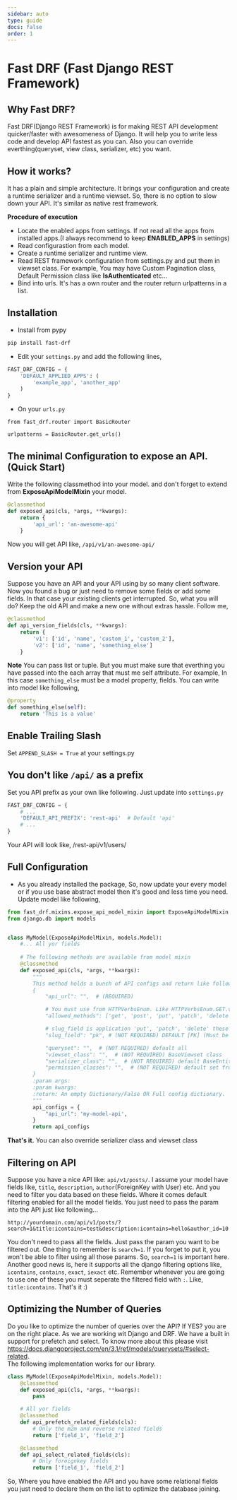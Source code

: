 ```yaml
---
sidebar: auto
type: guide
docs: false
order: 1
---
```


# Fast DRF (Fast Django REST Framework)

## Why Fast DRF?
Fast DRF(Django REST Framework) is for making REST API development quicker/faster with awesomeness of Django. It will help you to write less code and develop API fastest as you can. Also you can override everthing(queryset, view class, serializer, etc) you want.

## How it works?
It has a plain and simple architecture. It brings your configuration and create a runtime serializer and a runtime viewset. So, there is no option to slow down your API. It's similar as native rest framework.  

**Procedure of execution**
* Locate the enabled apps from settings. If not read all the apps from installed apps.(I always recommend to keep **ENABLED_APPS** in settings)
* Read configurastion from each model.
* Create a runtime serializer and runtime view.
* Read REST framework configuration from settings.py and put them in viewset class. For example, You may have Custom Pagination class, Default Permission class like **IsAuthenticated** etc...
* Bind into urls. It's has a own router and the router return urlpatterns in a list.

## Installation
* Install from pypy  
```bash
pip install fast-drf
```

* Edit your `settings.py` and add the following lines,
```python
FAST_DRF_CONFIG = {
    'DEFAULT_APPLIED_APPS': (
        'example_app', 'another_app'
    )
}
```

* On your `urls.py`
```
from fast_drf.router import BasicRouter

urlpatterns = BasicRouter.get_urls()
```

## The minimal Configuration to expose an API.(Quick Start)
Write the following classmethod into your model. and don't forget to extend from **ExposeApiModelMixin** your model.
```python
@classmethod
def exposed_api(cls, *args, **kwargs):
    return {
        'api_url': 'an-awesome-api'
    }
```
Now you will get API like, `/api/v1/an-awesome-api/`

## Version your API
Suppose you have an API and your API using by so many client software. Now you found a bug or just need to remove some fields or add some fields. In that case your existing clients get interrupted. So, what you will do? Keep the old API and make a new one without extras hassle. Follow me,
```python
@classmethod
def api_version_fields(cls, **kwargs):
    return {
        'v1': ['id', 'name', 'custom_1', 'custom_2'],
        'v2': ['id', 'name', 'something_else']
    }
```
**Note** You can pass list or tuple. But you must make sure that everthing you have passed into the each array that must me self attribute. For example, In this case `something_else` must be a model property, fields. You can write into model like following,
```python
@property
def something_else(self):
    return 'This is a value'
```

## Enable Trailing Slash
Set `APPEND_SLASH = True` at your settings.py

## You don't like `/api/` as a prefix
Set you API prefix as your own like following. Just update into `settings.py`
```python
FAST_DRF_CONFIG = {
    # ...
    'DEFAULT_API_PREFIX': 'rest-api'  # Default 'api'
    # ...
}
```
Your API will look like, /rest-api/v1/users/

## Full Configuration
* As you already installed the package, So, now update your every model or if you use base abstract model then it's good and less time you need. Update model like following,
```python
from fast_drf.mixins.expose_api_model_mixin import ExposeApiModelMixin
from django.db import models


class MyModel(ExposeApiModelMixin, models.Model):
    #... All yor fields
    
    # The following methods are available from model mixin
    @classmethod
    def exposed_api(cls, *args, **kwargs):
        """
        This method holds a bunch of API configs and return like following...
        {
            "api_url": "",  # (REQUIRED)

            # You must use from HTTPVerbsEnum. Like HTTPVerbsEnum.GET.value, HTTPVerbsEnum.POST.value
            "allowed_methods": ['get', 'post', 'put', 'patch', 'delete'], # (NOT REQUIRED)

            # slug_field is application 'put', 'patch', 'delete' these methods
            "slug_field": "pk", # (NOT REQUIRED) DEFAULT [PK] (Must be model field, unique or primary key)

            "queryset": "",  # (NOT REQUIRED) default all
            "viewset_class": "",  # (NOT REQUIRED) BaseViewset class
            "serializer_class": "",  # (NOT REQUIRED) default BaseEntitySerializer
            "permission_classes": "",  # (NOT REQUIRED) default set from settings
        }
        :param args:
        :param kwargs:
        :return: An empty Dictionary/False OR Full config dictionary.
        """
        api_configs = {
            "api_url": 'my-model-api',
        }
        return api_configs

```

**That's it.** You can also override serializer class and viewset class


## Filtering on API
Suppose you have a nice API like: `api/v1/posts/`. I assume your model have fields like, `title`, `description`, `author`(ForeignKey with User) etc. And you need to filter you data based on these fields. Where it comes default filtering enabled for all the model fields. You just need to pass the param into the API just like following...

```
http://yourdomain.com/api/v1/posts/?search=1&title:icontains=test&description:icontains=hello&author_id=10
```
You don't need to pass all the fields. Just pass the param you want to be filtered out. One thing to remember is `search=1`. If you forget to put it, you won't be able to filter using all those params. So, `search=1` is important here. Another good news is, here it supports all the django filtering options like, `icontains`, `contains`, `exact`, `iexact` etc. Remember whenever you are going to use one of these you must seperate the filtered field with `:`. Like, `title:icontains`. That's it :)


## Optimizing the Number of Queries
Do you like to optimize the number of queries over the API? If YES? you are on the right place. As we are working wit Django and DRF. We have a built in support for prefetch and select. To know more about this please visit https://docs.djangoproject.com/en/3.1/ref/models/querysets/#select-related.  
The following implementation works for our library.
```python
class MyModel(ExposeApiModelMixin, models.Model):
    @classmethod
    def exposed_api(cls, *args, **kwargs):
        pass

    # All yor fields
    @classmethod
    def api_prefetch_related_fields(cls):
        # Only the m2m and reverse related fields
        return ['field_1', 'field_2']

    @classmethod
    def api_select_related_fields(cls):
        # Only foreignkey fields
        return ['field_1', 'field_2']
```
So, Where you have enabled the API and you have some relational fields you just need to declare them on the list to optimize the database joining.
